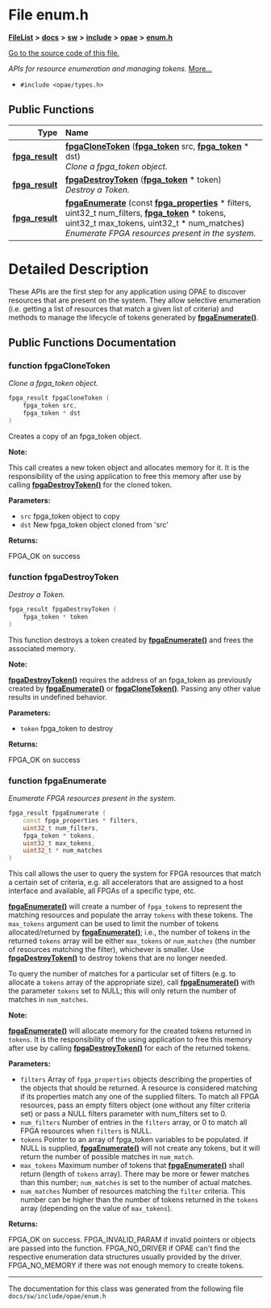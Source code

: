 
# File enum.h



[**FileList**](files.md) **>** [**docs**](dir_49e56c817e5e54854c35e136979f97ca.md) **>** [**sw**](dir_55721a669a8e0900d975c02921addb49.md) **>** [**include**](dir_97b4588afba69bf89bbe554642ac6431.md) **>** [**opae**](dir_ade97cd9199f278c0723672dd8647ba4.md) **>** [**enum.h**](enum_8h.md)

[Go to the source code of this file.](enum_8h_source.md)

_APIs for resource enumeration and managing tokens._ [More...](#detailed-description)

* `#include <opae/types.h>`















## Public Functions

| Type | Name |
| ---: | :--- |
|  [**fpga\_result**](types__enum_8h.md#enum-fpga_result) | [**fpgaCloneToken**](#function-fpgaclonetoken) ([**fpga\_token**](types_8h.md#typedef-fpga_token) src, [**fpga\_token**](types_8h.md#typedef-fpga_token) \* dst) <br>_Clone a fpga\_token object._  |
|  [**fpga\_result**](types__enum_8h.md#enum-fpga_result) | [**fpgaDestroyToken**](#function-fpgadestroytoken) ([**fpga\_token**](types_8h.md#typedef-fpga_token) \* token) <br>_Destroy a Token._  |
|  [**fpga\_result**](types__enum_8h.md#enum-fpga_result) | [**fpgaEnumerate**](#function-fpgaenumerate) (const [**fpga\_properties**](types_8h.md#typedef-fpga_properties) \* filters, uint32\_t num\_filters, [**fpga\_token**](types_8h.md#typedef-fpga_token) \* tokens, uint32\_t max\_tokens, uint32\_t \* num\_matches) <br>_Enumerate FPGA resources present in the system._  |








# Detailed Description


These APIs are the first step for any application using OPAE to discover resources that are present on the system. They allow selective enumeration (i.e. getting a list of resources that match a given list of criteria) and methods to manage the lifecycle of tokens generated by [**fpgaEnumerate()**](enum_8h.md#function-fpgaenumerate). 


    
## Public Functions Documentation


### function fpgaCloneToken 

_Clone a fpga\_token object._ 
```C++
fpga_result fpgaCloneToken (
    fpga_token src,
    fpga_token * dst
) 
```



Creates a copy of an fpga\_token object.




**Note:**

This call creates a new token object and allocates memory for it. It is the responsibility of the using application to free this memory after use by calling [**fpgaDestroyToken()**](enum_8h.md#function-fpgadestroytoken) for the cloned token.




**Parameters:**


* `src` fpga\_token object to copy 
* `dst` New fpga\_token object cloned from 'src' 



**Returns:**

FPGA\_OK on success 





        

### function fpgaDestroyToken 

_Destroy a Token._ 
```C++
fpga_result fpgaDestroyToken (
    fpga_token * token
) 
```



This function destroys a token created by [**fpgaEnumerate()**](enum_8h.md#function-fpgaenumerate) and frees the associated memory.




**Note:**

[**fpgaDestroyToken()**](enum_8h.md#function-fpgadestroytoken) requires the address of an fpga\_token as previously created by [**fpgaEnumerate()**](enum_8h.md#function-fpgaenumerate) or [**fpgaCloneToken()**](enum_8h.md#function-fpgaclonetoken). Passing any other value results in undefined behavior.




**Parameters:**


* `token` fpga\_token to destroy 



**Returns:**

FPGA\_OK on success 





        

### function fpgaEnumerate 

_Enumerate FPGA resources present in the system._ 
```C++
fpga_result fpgaEnumerate (
    const fpga_properties * filters,
    uint32_t num_filters,
    fpga_token * tokens,
    uint32_t max_tokens,
    uint32_t * num_matches
) 
```



This call allows the user to query the system for FPGA resources that match a certain set of criteria, e.g. all accelerators that are assigned to a host interface and available, all FPGAs of a specific type, etc.


[**fpgaEnumerate()**](enum_8h.md#function-fpgaenumerate) will create a number of `fpga_token`s to represent the matching resources and populate the array `tokens` with these tokens. The `max_tokens` argument can be used to limit the number of tokens allocated/returned by [**fpgaEnumerate()**](enum_8h.md#function-fpgaenumerate); i.e., the number of tokens in the returned `tokens` array will be either `max_tokens` or `num_matches` (the number of resources matching the filter), whichever is smaller. Use [**fpgaDestroyToken()**](enum_8h.md#function-fpgadestroytoken) to destroy tokens that are no longer needed.


To query the number of matches for a particular set of filters (e.g. to allocate a `tokens` array of the appropriate size), call [**fpgaEnumerate()**](enum_8h.md#function-fpgaenumerate) with the parameter `tokens` set to NULL; this will only return the number of matches in `num_matches`.




**Note:**

[**fpgaEnumerate()**](enum_8h.md#function-fpgaenumerate) will allocate memory for the created tokens returned in `tokens`. It is the responsibility of the using application to free this memory after use by calling [**fpgaDestroyToken()**](enum_8h.md#function-fpgadestroytoken) for each of the returned tokens.




**Parameters:**


* `filters` Array of `fpga_properties` objects describing the properties of the objects that should be returned. A resource is considered matching if its properties match any one of the supplied filters. To match all FPGA resources, pass an empty filters object (one without any filter criteria set) or pass a NULL filters parameter with num\_filters set to 0. 
* `num_filters` Number of entries in the `filters` array, or 0 to match all FPGA resources when `filters` is NULL. 
* `tokens` Pointer to an array of fpga\_token variables to be populated. If NULL is supplied, [**fpgaEnumerate()**](enum_8h.md#function-fpgaenumerate) will not create any tokens, but it will return the number of possible matches in `num_match`. 
* `max_tokens` Maximum number of tokens that [**fpgaEnumerate()**](enum_8h.md#function-fpgaenumerate) shall return (length of `tokens` array). There may be more or fewer matches than this number; `num_matches` is set to the number of actual matches. 
* `num_matches` Number of resources matching the `filter` criteria. This number can be higher than the number of tokens returned in the `tokens` array (depending on the value of `max_tokens`). 



**Returns:**

FPGA\_OK on success. FPGA\_INVALID\_PARAM if invalid pointers or objects are passed into the function. FPGA\_NO\_DRIVER if OPAE can't find the respective enumeration data structures usually provided by the driver. FPGA\_NO\_MEMORY if there was not enough memory to create tokens. 





        

------------------------------
The documentation for this class was generated from the following file `docs/sw/include/opae/enum.h`